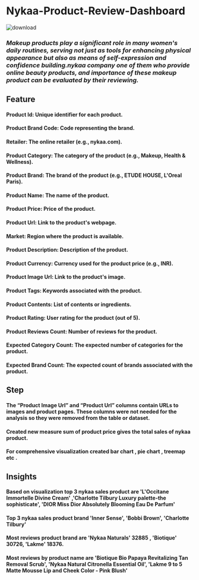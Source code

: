 #                                                              Nykaa-Product-Review-Dashboard
![download](https://github.com/user-attachments/assets/71c92816-a21b-4720-9aaf-cb275c7db7ca)

###  *Makeup products play a significant role in many women's daily routines, serving not just as tools for enhancing physical appearance but also as means of self-expression and confidence building.nykaa company one of them who provide online beauty products, and importance of these makeup product can be evaluated by their reviewing.*

## Feature
#### Product Id: Unique identifier for each product.
#### Product Brand Code: Code representing the brand.
#### Retailer: The online retailer (e.g., nykaa.com).
#### Product Category: The category of the product (e.g., Makeup, Health & Wellness).
#### Product Brand: The brand of the product (e.g., ETUDE HOUSE, L'Oreal Paris).
#### Product Name: The name of the product.
#### Product Price: Price of the product.
#### Product Url: Link to the product's webpage.
#### Market: Region where the product is available.
#### Product Description: Description of the product.
#### Product Currency: Currency used for the product price (e.g., INR).
#### Product Image Url: Link to the product's image.
#### Product Tags: Keywords associated with the product.
#### Product Contents: List of contents or ingredients.
#### Product Rating: User rating for the product (out of 5).
#### Product Reviews Count: Number of reviews for the product.
#### Expected Category Count: The expected number of categories for the product.
#### Expected Brand Count: The expected count of brands associated with the product.

## Step
#### The “Product Image Url” and “Product Url” columns contain URLs to images and product pages. These columns were not needed for the analysis so they were removed from the table or dataset.
#### Created new measure sum of product price gives the total sales of nykaa product.
#### For comprehensive visualization created bar chart , pie chart , treemap etc .

## Insights
#### Based on visualization top 3 nykaa sales product are 'L'Occitane Immortelle Divine Cream' ,'Charlotte Tilbury Luxury palette-the sophisticate', 'DIOR Miss Dior Absolutely Blooming Eau De Parfum'
#### Top 3 nykaa sales product brand 'Inner Sense', 'Bobbi Brown', 'Charlotte Tilbury'
#### Most reviews product brand are 'Nykaa Naturals' 32885 , 'Biotique' 30726, 'Lakme' 18376.
#### Most reviews by product name are 'Biotique Bio Papaya Revitalizing Tan Removal Scrub', 'Nykaa Natural Citronella Essential Oil', 'Lakme 9 to 5 Matte Mousse Lip and Cheek Color - Pink Blush'
#### 
